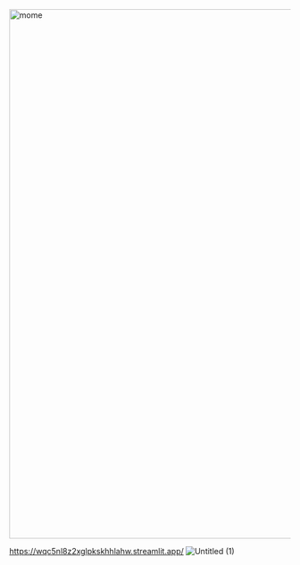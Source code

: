 <img width="949" alt="mome" src="https://github.com/seojinng/MOME/assets/113421098/eb4efb04-c44e-4dcc-af55-8067c9ccee15">

https://wqc5nl8z2xglpkskhhlahw.streamlit.app/
![Untitled (1)](https://github.com/seojinng/MOME/assets/113421098/8b105388-4464-44e8-a6dc-241b33cd07e6)
